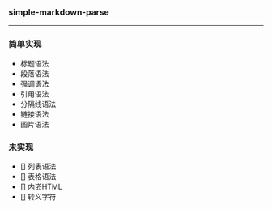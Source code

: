 ### simple-markdown-parse
---
### 简单实现
- 标题语法
- 段落语法
- 强调语法
- 引用语法
- 分隔线语法
- 链接语法
- 图片语法

### 未实现
- [] 列表语法
- [] 表格语法
- [] 内嵌HTML
- [] 转义字符